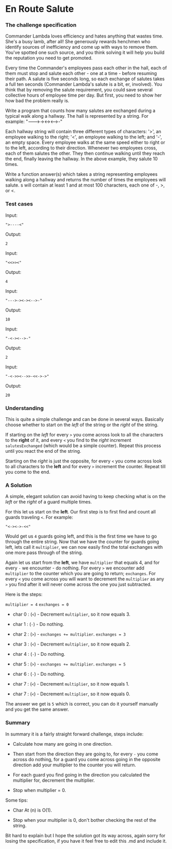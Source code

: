 # En Route Salute

### The challenge specification
Commander Lambda loves efficiency and hates anything that wastes time. She's a busy lamb, after all! She generously rewards henchmen who identify sources of inefficiency and come up with ways to remove them. You've spotted one such source, and you think solving it will help you build the reputation you need to get promoted.

Every time the Commander's employees pass each other in the hall, each of them must stop and salute each other - one at a time - before resuming their path. A salute is five seconds long, so each exchange of salutes takes a full ten seconds (Commander Lambda's salute is a bit, er, involved). You think that by removing the salute requirement, you could save several collective hours of employee time per day. But first, you need to show her how bad the problem really is.

Write a program that counts how many salutes are exchanged during a typical walk along a hallway. The hall is represented by a string. For example:
"--->-><-><-->-"

Each hallway string will contain three different types of characters: '>', an employee walking to the right; '<', an employee walking to the left; and '-', an empty space. Every employee walks at the same speed either to right or to the left, according to their direction. Whenever two employees cross, each of them salutes the other. They then continue walking until they reach the end, finally leaving the hallway. In the above example, they salute 10 times.

Write a function answer(s) which takes a string representing employees walking along a hallway and returns the number of times the employees will salute. s will contain at least 1 and at most 100 characters, each one of -, >, or <.

### Test cases

Input:

`">----<"`

Output:

`2`

Input:

`"<<>><"`

Output:

`4`

Input:

`"--->-><-><-->-"`

Output:

`10`

Input:

`"-<-><-->-"`

Output:

`2`

Input:

`"-<->><-->>-<<->->"`

Output:

`20`

### Understanding
This is quite a simple challenge and can be done in several ways. Basically choose whether to start on the _left_ of the string or the _right_ of the string.

If starting on the _left_ for every `>` you come across look to all the characters to the __right__ of it, and every `<` you find to the _right_ increment `salutesExchanged` (which would be a simple counter). Repeat this process until you react the end of the string.

Starting on the _right_ is just the opposite, for every `<` you come across look to all characters to the __left__ and for every `>` increment the counter. Repeat till you come to the end.

### A Solution
A simple, elegant solution can avoid having to keep checking what is on the _left_ or the _right_ of a guard multiple times.

For this let us start on the __left__. Our first step is to first find and count all guards traveling `<`. For example:

`"<-><->-<<"`

Would get us `4` guards going left, and this is the first time we have to go through the entire string. Now that we have the counter for guards going left, lets call it `multiplier`, we can now easily find the total exchanges with one more pass through of the string.

Again let us start from the __left__, we have `multiplier` that equals 4, and for every `-` we encounter - do nothing. For every `>` we encounter add `multiplier` to the counter which you are going to return; `exchanges`. For every `<` you come across you will want to decrement the `multiplier` as any `>` you find after it will never come across the one you just subtracted.

Here is the steps:

`multiplier = 4`
`exchanges = 0`

* char 0 : (`<`) - Decrement `multiplier`, so it now equals 3.

* char 1 : (`-`) - Do nothing.

* char 2 : (`>`) - `exchanges += multiplier`. `exchanges = 3`

* char 3 : (`<`) - Decrement `multiplier`, so it now equals 2.

* char 4 : (`-`) - Do nothing.

* char 5 : (`>`) - `exchanges += multiplier`. `exchanges = 5`

* char 6 : (`-`) - Do nothing.

* char 7 : (`<`) - Decrement `multiplier`, so it now equals 1.

* char 7 : (`<`) - Decrement `multiplier`, so it now equals 0.

The answer we get is `5` which is correct, you can do it yourself manually and you get the same answer.

### Summary

In summary it is a fairly straight forward challenge, steps include:

* Calculate how many are going in one direction.

* Then start from the direction they are going to, for every `-` you come across do nothing, for a guard you come across going in the opposite direction add your multiplier to the counter you will return.

* For each guard you find going in the direction you calculated the multiplier for, decrement the multiplier.

* Stop when multiplier = 0.

Some tips:

* Char At (n) is O(1).

* Stop when your multiplier is 0, don't bother checking the rest of the string.

Bit hard to explain but I hope the solution got its way across, again sorry for losing the specification, if you have it feel free to edit this .md and include it.
